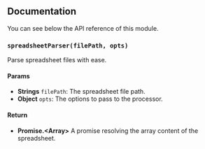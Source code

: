 ## Documentation

You can see below the API reference of this module.

### `spreadsheetParser(filePath, opts)`
Parse spreadsheet files with ease.

#### Params

- **Strings** `filePath`: The spreadsheet file path.
- **Object** `opts`: The options to pass to the processor.

#### Return
- **Promise.\<Array>** A promise resolving the array content of the spreadsheet.

